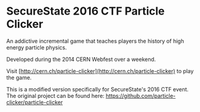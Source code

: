 # SecureState 2016 CTF Particle Clicker

An addictive incremental game that teaches players the history of high energy particle physics.

Developed during the 2014 CERN Webfest over a weekend.

Visit [http://cern.ch/particle-clicker](http://cern.ch/particle-clicker) to play the game.

This is a modified version specifically for SecureState's 2016 CTF event. The original project can be found here: https://github.com/particle-clicker/particle-clicker
